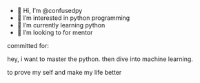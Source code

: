 - 👋 Hi, I’m @confusedpy
- 👀 I’m interested in python programming
- 🌱 I’m currently learning python 
- 💞️ I’m looking to for mentor


committed for:

hey,
i want to master the python.
then dive  into  machine learning.

to prove my self and make my life better
